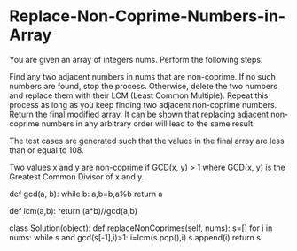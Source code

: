 # Replace-Non-Coprime-Numbers-in-Array

You are given an array of integers nums. Perform the following steps:

Find any two adjacent numbers in nums that are non-coprime.
If no such numbers are found, stop the process.
Otherwise, delete the two numbers and replace them with their LCM (Least Common Multiple).
Repeat this process as long as you keep finding two adjacent non-coprime numbers.
Return the final modified array. It can be shown that replacing adjacent non-coprime numbers in any arbitrary order will lead to the same result.

The test cases are generated such that the values in the final array are less than or equal to 108.

Two values x and y are non-coprime if GCD(x, y) > 1 where GCD(x, y) is the Greatest Common Divisor of x and y.


def gcd(a, b):
    while b:
        a,b=b,a%b
    return a


def lcm(a,b):
    return (a*b)//gcd(a,b)


class Solution(object):
    def replaceNonCoprimes(self, nums):
        s=[] 
        for i in nums:
            while s and gcd(s[-1],i)>1: 
                i=lcm(s.pop(),i) 
            s.append(i) 
        return s 
        
